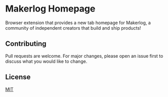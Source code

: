 # Makerlog Homepage

Browser extension that provides a new tab homepage for Makerlog, a community of independent creators that build and ship products!

## Contributing

Pull requests are welcome. For major changes, please open an issue first to discuss what you would like to change.

## License

[MIT](https://github.com/MihaiVoinea/makerlog-webextension/blob/master/LICENSE)
